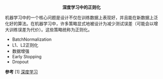 <center><b>深度学习中的正则化</b></center>

机器学习中的一个核心问题是设计不仅在训练数据上表现好，并且能在新数据上泛化好的算法。在机器学习中，许多策略显式地被设计为减少测试误差（可能会以增大训练误差为代价）。这些策略统称为正则化。

* BatchNormalization
* L1、L2正则化
* 数据增强
* Early Stopping
* Dropout









**参考**
[1] [深度学习](resource/正则化/dlbook_cn_public.pdf)

